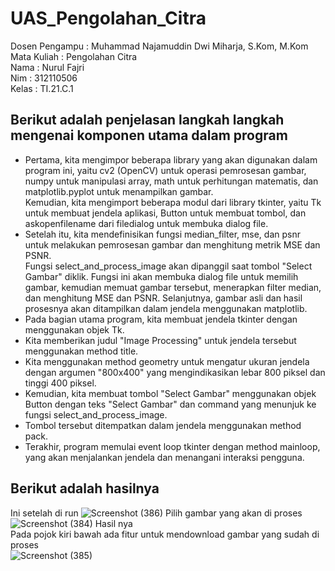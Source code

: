 # UAS_Pengolahan_Citra

Dosen Pengampu   : Muhammad Najamuddin Dwi Miharja, S.Kom, M.Kom<br>
Mata Kuliah      : Pengolahan Citra<br>
Nama             : Nurul Fajri<br>
Nim              : 312110506<br>
Kelas            : TI.21.C.1<br>

## Berikut adalah penjelasan langkah langkah mengenai komponen utama dalam program
- Pertama, kita mengimpor beberapa library yang akan digunakan dalam program ini, yaitu cv2 (OpenCV) untuk operasi pemrosesan gambar, numpy untuk manipulasi array, math untuk perhitungan matematis, dan matplotlib.pyplot untuk menampilkan gambar. <br>
Kemudian, kita mengimport beberapa modul dari library tkinter, yaitu Tk untuk membuat jendela aplikasi, Button untuk membuat tombol, dan askopenfilename dari filedialog untuk membuka dialog file. <br>
- Setelah itu, kita mendefinisikan fungsi median_filter, mse, dan psnr untuk melakukan pemrosesan gambar dan menghitung metrik MSE dan PSNR. <br>
Fungsi select_and_process_image akan dipanggil saat tombol "Select Gambar" diklik. Fungsi ini akan membuka dialog file untuk memilih gambar, kemudian memuat gambar tersebut, menerapkan filter median, dan menghitung MSE dan PSNR. Selanjutnya, gambar asli dan hasil prosesnya akan ditampilkan dalam jendela menggunakan matplotlib.
- Pada bagian utama program, kita membuat jendela tkinter dengan menggunakan objek Tk. <br>
- Kita memberikan judul "Image Processing" untuk jendela tersebut menggunakan method title. <br>
- Kita menggunakan method geometry untuk mengatur ukuran jendela dengan argumen "800x400" yang mengindikasikan lebar 800 piksel dan tinggi 400 piksel. <br>
- Kemudian, kita membuat tombol "Select Gambar" menggunakan objek Button dengan teks "Select Gambar" dan command yang menunjuk ke fungsi select_and_process_image. <br>
- Tombol tersebut ditempatkan dalam jendela menggunakan method pack. <br>
- Terakhir, program memulai event loop tkinter dengan method mainloop, yang akan menjalankan jendela dan menangani interaksi pengguna. <br>

## Berikut adalah hasilnya
Ini setelah di run
![Screenshot (386)](https://github.com/NFajri11/UAS_Pengolahan_Citra/assets/92937310/03a99f77-8c59-45b1-b39a-7f42398462ba)
Pilih gambar yang akan di proses
![Screenshot (384)](https://github.com/NFajri11/UAS_Pengolahan_Citra/assets/92937310/115df9fc-6220-46b5-903b-a8513742a9c0)
Hasil nya <br>
Pada pojok kiri bawah ada fitur untuk mendownload gambar yang sudah di proses<br>
![Screenshot (385)](https://github.com/NFajri11/UAS_Pengolahan_Citra/assets/92937310/115a4b29-a9a1-4a7b-804e-0bd3f8590b0b)


